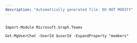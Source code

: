 ```yaml
---
description: "Automatically generated file. DO NOT MODIFY"
---
```


```powershellv1

Import-Module Microsoft.Graph.Teams

Get-MgUserChat -UserId $userId -ExpandProperty "members" 

```